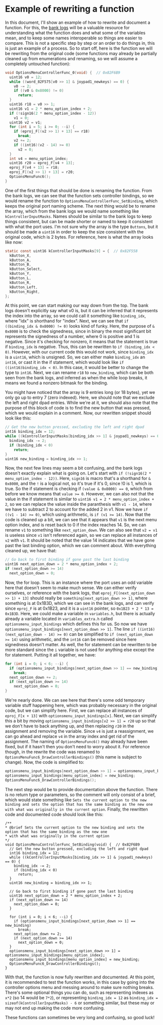 # Example of rewriting a function
In this document, I'll show an example of how to rewrite and document a function.
For this, the [bank logs](https://patrickjohnston.org/bank/index.html) will be a valuable resource
for understanding what the function does and what some of the variables mean, and to keep some names
interoperable so things are easier to compare.
This is not a specific step by step or an order to do things in, this is just an example of a process.
So to start off, here is the function we will be rewriting from the original code (some functions may already be partially
cleaned up from enumerations and renaming, so we will assume a completely untouched function):

```C
void OptionsMenuControllerFunc_0(void) {  // 0x82F6B9
  uint16 v0 = 12;
  while ((word_82F575[v0 >> 1] & joypad1_newkeys) == 0) {
    v0 -= 2;
    if ((v0 & 0x8000) != 0)
      return;
  }
  uint16 r18 = v0 >> 1;
  uint16 v1 = 2 * menu_option_index + 2;
  if (!sign16(2 * menu_option_index - 12))
    v1 = 0;
  uint16 v2 = v1;
  for (int i = 5; i >= 0; --i) {
    if (eproj_F[(v2 >> 1) + 13] == r18)
      break;
    v2 += 2;
    if ((int16)(v2 - 14) >= 0)
      v2 = 0;
  }
  int v4 = menu_option_index;
  uint16 r20 = eproj_F[v4 + 13];
  eproj_F[v4 + 13] = r18;
  eproj_F[(v2 >> 1) + 13] = r20;
  OptionsMenuFunc6();
}
```
One of the first things that should be done is renaming the function. From the bank logs, we can see that the function sets
controller bindings, so we would rename the function to `OptionsMenuControllerFunc_SetBinding`, which keeps the original
port naming scheme. The next thing would be to rename the array, which from the bank logs we would name something like
`kControllerInputMasks`. Names should be similar to the bank logs to keep things consistent, but can be made shorter
or named to keep it consistent with what the port uses. I'm not sure why the array is the type `Buttons`, but it should
be made a `uint16` in order to keep the size consistent with the original code, which is 2 bytes.
For reference, here is what the array looks like now:
```C
static const uint16 kControllerInputMasks[9] = {  // 0x82F558
  kButton_X,
  kButton_A,
  kButton_B,
  kButton_Select,
  kButton_Y,
  kButton_L,
  kButton_R,
  kButton_Left,
  kButton_Right,
};
```

At this point, we can start making our way down from the top. The bank logs doesn't explicitly say what v0 is,
but it can be inferred that it represents the index into the array, so we could call it something like `binding_idx`,
where "idx" is shorthand for "index". Next, we can see that `if ((binding_idx & 0x8000) != 0)` looks kind of funky.
Here, the purpose of `& 0x8000` is to check the signedness, since in binary the most significant bit
represents the signedness of a number, where 0 is positive and 1 is negative. Since it's checking for nonzero, it means
that the statement is true if `binding_idx` is negative. Thus, this can be rewritten to `if (binding_idx < 0)`.
However, with our current code this would not work, since `binding_idx` is a `uint16`, which is unsigned. So, we can
either make `binding_idx` an `int16`, or cast it in the if statement, which would look like `if ((int16)binding_idx < 0)`.
In this case, it would be better to change the type to `int16`. Next, we can rename `r18` to `new_binding`, which can be both
seen from the bank logs, and inferred as when the while loop breaks, it means we found a nonzero bitmask for the binding.

You might have noticed that the array is 9 entries long (or 18 bytes), yet we only go up to entry 7 (zero indexed).
Here, we should note that we exclude the left and right dpad entries. While we're at it, we should also note that the
purpose of this block of code is to find the new button that was pressed, which we would explain in a comment.
Now, our rewritten snippet should look like this:
```C
// Get the new button pressed, excluding the left and right dpad
int16 binding_idx = 12;
while ((kControllerInputMasks[binding_idx >> 1] & joypad1_newkeys) == 0) {
  binding_idx -= 2;
  if (binding_idx < 0)
    return;
}
uint16 new_binding = binding_idx >> 1;
```

Now, the next few lines may seem a bit confusing, and the bank logs doesn't exactly explain what is going on.
Let's start with `if (!sign16(2 * menu_option_index - 12))`. Here, `sign16` is macro that's a shorthand for `& 0x8000`,
and the `!` is a logical not, so it's true if it's 0, since !0 is 1, which is true.
So the if statement is checking if `(value & 0x8000) == 0`, which from before we know means that `value >= 0`.
However, we can also not that the value in the if statement is similar to `uint16 v1 = 2 * menu_option_index + 2`,
so we can replace the value inside the paranthesis with `v1 - 14`, where we have to subtract 2 to account for the added 2
in v1. Now we have `if ((v1 - 14) >= 0)`, which using arithmetic, is `if (v1 >= 14)`. Now that the code is cleaned up a bit,
we can see that it appears that `v1` is the next menu option index, and is reset back to 0 if the index reaches 14.
So, we can rename `v1` to something like `next_option_down`. We can also see that `v2 = v1` is useless since
`v1` isn't referenced again, so we can replace all instances of `v2` with `v1`.
It should be noted that the value 14 indicates that we have gone past the last binding option, which we can comment about.
With everything cleaned up, we have that:
```C
// Go back to first binding if gone past the last binding
uint16 next_option_down = 2 * menu_option_index + 2;
if (next_option_down >= 14)
  next_option_down = 0;
```

Now, the for loop. This is an instance where the port uses an odd variable here that doesn't seem to make much sense.
We can either verify ourselves, or reference with the bank logs, that `eproj_F[(next_option_down >> 1) + 13]` should really be
`something[next_option_down >> 1]`, where something is at 0x1B3D, which we can see in the bank logs, and can verify
since `eproj_F` is at 0x1B23, and it is a `uint16` pointer, so `0x1B23 + 2 * 13 = 0x1B3D`. Here, we could make a variable
in `variables.h`, but there is actually already a variable located in `variables_extra.h` called `optionsmenu_input_bindings`
which defines this for us. So now we have `optionsmenu_input_bindings[next_option_down >> 1]`. The line
`if ((int16)(next_option_down - 14) >= 0)` can be simplified to `if (next_option_down >= 14)` using arithmetic,
and the `int16` can be removed since here signedness doesn't matter. As well, the for statement can be rewritten
to be more standard since the `i` variable is not used for anything else except the for statement.
Putting it all together, we have:
```C
for (int i = 0; i < 6; --i) {
  if (optionsmenu_input_bindings[next_option_down >> 1] == new_binding)
    break;
  next_option_down += 2;
  if (next_option_down >= 14)
    next_option_down = 0;
}
```

We're nearly done. We can see here that there's some odd temporary variable stuff happening here, which was probably necessary
in the original code, but we can simplify here. First, we can replace all instances of `eproj_F[x + 13]` with
`optionsmenu_input_bindings[x]`. Next, we can simplify this a bit by moving `optionsmenu_input_bindings[v2 >> 1] = r20`
up so that we don't have to back anything up, and then replacing `r20` in the assignment and removing the variable.
Since `v4` is just a reassignment, we can go ahead and replace `v4` in the array index and get rid of the assignment.
The naming of `OptionsMenuFunc6()` may already have been fixed, but if it hasn't then you don't need to worry about it.
For reference though, in the rewrite the code was renamed to `OptionsMenuFunc6_DrawControllerBindings()` (this name is subject
to change).
Now, the code is simplified to:
```C
optionsmenu_input_bindings[next_option_down >> 1] = optionsmenu_input_bindings[menu_option_index];
optionsmenu_input_bindings[menu_option_index] = new_binding;
OptionsMenuFunc6_DrawControllerBindings();
```

The next step would be to provide documentation above the function. There is no return type or parameters, so the
comment will only consist of a brief, which would state something like `Sets the current option to the new binding
and sets the option that has the same binding as the new one with what was originally in the current option`.
Finally, the rewritten code and documented code should look like this:
```
/**
* @brief Sets the current option to the new binding and sets the option that has the same binding as the new one
* with what was originally in the current option
*/
void OptionsMenuControllerFunc_SetBinding(void) {  // 0x82F6B9
  // Get the new button pressed, excluding the left and right dpad
  int16 binding_idx = 12;
  while ((kControllerInputMasks[binding_idx >> 1] & joypad1_newkeys) == 0) {
    binding_idx -= 2;
    if (binding_idx < 0)
      return;
  }
  uint16 new_binding = binding_idx >> 1;

  // Go back to first binding if gone past the last binding
  uint16 next_option_down = 2 * menu_option_index + 2;
  if (next_option_down >= 14)
    next_option_down = 0;
  }

  for (int i = 0; i < 6; --i) {
    if (optionsmenu_input_bindings[next_option_down >> 1] == new_binding)
      break;
    next_option_down += 2;
    if (next_option_down >= 14)
      next_option_down = 0;
  }
  optionsmenu_input_bindings[next_option_down >> 1] = optionsmenu_input_bindings[menu_option_index];
  optionsmenu_input_bindings[menu_option_index] = new_binding;
  OptionsMenuFunc6_DrawControllerBindings();
}
```

With that, the function is now fully rewritten and documented. At this point, it is recommended to test the function works,
in this case by going into the controller options menu and messing around to make sure nothing breaks.
There's some optional things you can do, such as representing indexes as `x*2` (so 14 would be `7*2`),
or representing `binding_idx = 12` as `binding_idx = sizeof(kControllerInputMasks) - 6` or something similar,
but these may or may not end up making the code more confusing.

These functions can sometimes be very long and confusing, so good luck!